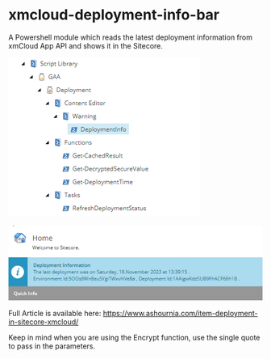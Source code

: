 # xmcloud-deployment-info-bar

A Powershell module which reads the latest deployment information from xmCloud App API and shows it in the Sitecore.

![module](./misc/module.png "module")

![module](./misc/info.png "module")

Full Article is available here: https://www.ashournia.com/item-deployment-in-sitecore-xmcloud/

Keep in mind when you are using the Encrypt function, use the single quote to pass in the parameters.

